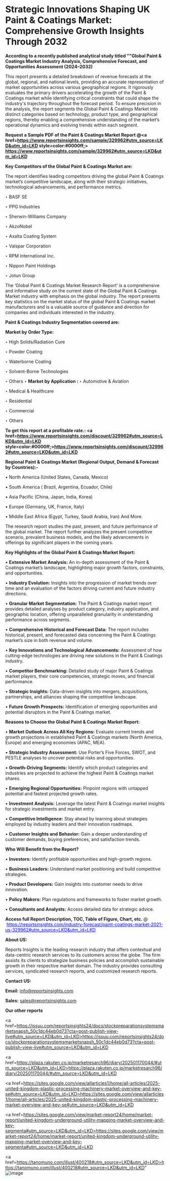# Strategic Innovations Shaping UK Paint & Coatings Market: Comprehensive Growth Insights Through 2032

<strong>According to a recently published analytical study titled ""Global Paint & Coatings Market Industry Analysis, Comprehensive Forecast, and Opportunities Assessment (2024–2032)</strong>

This report presents a detailed breakdown of revenue forecasts at the global, regional, and national levels, providing an accurate representation of market opportunities across various geographical regions. It rigorously evaluates the primary drivers accelerating the growth of the Paint & Coatings market while identifying critical constraints that could shape the industry's trajectory throughout the forecast period. To ensure precision in the analysis, the report segments the Global Paint & Coatings Market into distinct categories based on technology, product type, and geographical regions, thereby enabling a comprehensive understanding of the market’s operational dynamics and evolving trends within each segment.

<strong>Request a Sample PDF of the Paint & Coatings Market Report </strong><strong>@<a href=https://www.reportsinsights.com/sample/329962#utm_source=LKD&utm_id=LKD style=color:#0000ff;> https://www.reportsinsights.com/sample/329962#utm_source=LKD&utm_id=LKD</a></strong></font>

<strong>Key Competitors of the Global Paint & Coatings Market are:</strong>

The report identifies leading competitors driving the global Paint & Coatings market’s competitive landscape, along with their strategic initiatives, technological advancements, and performance metrics.

‣ BASF SE

‣ PPG Industries

‣ Sherwin-Williams Company

‣ AkzoNobel

‣ Axalta Coating System

‣ Valspar Corporation

‣ RPM International Inc.

‣ Nippon Paint Holdings

‣ Jotun Group

The ‘Global Paint & Coatings Market Research Report’ is a comprehensive and informative study on the current state of the Global Paint & Coatings Market industry with emphasis on the global industry. The report presents key statistics on the market status of the global Paint & Coatings market manufacturers and is a valuable source of guidance and direction for companies and individuals interested in the industry.

<strong>Paint & Coatings Industry Segmentation covered are:</strong>

<strong>Market by Order Type: </strong>

‣ High Solids/Radiation Cure

‣ Powder Coating

‣ Waterborne Coating

‣ Solvent-Borne Technologies

‣ Others
‣ 
<strong>Market by Application :</strong>
‣ Automotive & Aviation

‣ Medical & Healthcare

‣ Residential

‣ Commercial

‣ Others

<strong>To get this report at a profitable rate.: <a href=https://www.reportsinsights.com/discount/329962#utm_source=LKD&utm_id=LKD style=color:#0000ff;>https://www.reportsinsights.com/discount/329962#utm_source=LKD&utm_id=LKD</a></strong></font>

<strong>Regional Paint & Coatings Market (Regional Output, Demand &amp; Forecast by Countries):-</strong>

• North America (United States, Canada, Mexico)

• South America ( Brazil, Argentina, Ecuador, Chile)

• Asia Pacific (China, Japan, India, Korea)

• Europe (Germany, UK, France, Italy)

• Middle East Africa (Egypt, Turkey, Saudi Arabia, Iran) And More.

The research report studies the past, present, and future performance of the global market. The report further analyzes the present competitive scenario, prevalent business models, and the likely advancements in offerings by significant players in the coming years.

<strong>Key Highlights of the Global Paint & Coatings Market Report:</strong>

• <strong>Extensive Market Analysis:</strong> An in-depth assessment of the Paint & Coatings market’s landscape, highlighting major growth factors, constraints, and opportunities.

• <strong>Industry Evolution:</strong> Insights into the progression of market trends over time and an evaluation of the factors driving current and future industry directions.

• <strong>Granular Market Segmentation:</strong> The Paint & Coatings market report provides detailed analyses by product category, industry application, and geographic location, offering unparalleled granularity in understanding performance across segments.

• <strong>Comprehensive Historical and Forecast Data:</strong> The report includes historical, present, and forecasted data concerning the Paint & Coatings market’s size in both revenue and volume.

• <strong>Key Innovations and Technological Advancements:</strong> Assessment of how cutting-edge technologies are driving new solutions in the Paint & Coatings industry.

• <strong>Competitor Benchmarking:</strong> Detailed study of major Paint & Coatings market players, their core competencies, strategic moves, and financial performance.

• <strong>Strategic Insights:</strong> Data-driven insights into mergers, acquisitions, partnerships, and alliances shaping the competitive landscape.

• <strong>Future Growth Prospects:</strong> Identification of emerging opportunities and potential disruptors in the Paint & Coatings market.

<strong>Reasons to Choose the Global Paint & Coatings Market Report:</strong>

• <strong>Market Outlook Across All Key Regions:</strong> Evaluate current trends and growth projections in established Paint & Coatings markets (North America, Europe) and emerging economies (APAC, MEA).

• <strong>Strategic Industry Assessment:</strong> Use Porter’s Five Forces, SWOT, and PESTLE analyses to uncover potential risks and opportunities.

• <strong>Growth-Driving Segments:</strong> Identify which product categories and industries are projected to achieve the highest Paint & Coatings market shares.

• <strong>Emerging Regional Opportunities:</strong> Pinpoint regions with untapped potential and fastest projected growth rates.

• <strong>Investment Analysis:</strong> Leverage the latest Paint & Coatings market insights for strategic investments and market entry.

• <strong>Competitive Intelligence:</strong> Stay ahead by learning about strategies employed by industry leaders and their innovation roadmaps.

• <strong>Customer Insights and Behavior:</strong> Gain a deeper understanding of customer demands, buying preferences, and satisfaction trends.

<strong>Who Will Benefit from the Report?</strong>

• <strong>Investors:</strong> Identify profitable opportunities and high-growth regions.

• <strong>Business Leaders:</strong> Understand market positioning and build competitive strategies.

• <strong>Product Developers:</strong> Gain insights into customer needs to drive innovation.

• <strong>Policy Makers:</strong> Plan regulations and frameworks to foster market growth.

• <strong>Consultants and Analysts:</strong> Access detailed data for strategic advice.
</ul>
<strong>Access full Report Description, TOC, Table of Figure, Chart, etc. </strong>@  <a href=https://reportsinsights.com/industry-forecast/paint-coatings-market-2021-us-329962#utm_source=LKD&utm_id=LKD style=color:#0000ff;>https://reportsinsights.com/industry-forecast/paint-coatings-market-2021-us-329962#utm_source=LKD&utm_id=LKD</a></font>

<strong><strong>About US</strong>:</strong>

Reports Insights is the leading research industry that offers contextual and data-centric research services to its customers across the globe. The firm assists its clients to strategize business policies and accomplish sustainable growth in their respective market domain. The industry provides consulting services, syndicated research reports, and customized research reports.

<strong>Contact US:</strong>

<p class=""""><b>Email:</b> <a href=mailto:info@reportsinsights.com>info@reportsinsights.com</a></p>
<p class=""""><b>Sales:</b> <a href=mailto:sales@reportsinsights.com>sales@reportsinsights.com</a></p>

<strong>Our other reports</strong>

<a href=https://issuu.com/reportsinsights24/docs/stockpreparationsystemsmarketsnapsh_50c1dc44eb0d73?cta=post-publish-view-live#utm_source=LKD&utm_id=LKD>https://issuu.com/reportsinsights24/docs/stockpreparationsystemsmarketsnapsh_50c1dc44eb0d73?cta=post-publish-view-live#utm_source=LKD&utm_id=LKD</a>

<a href=https://plaza.rakuten.co.jp/marketresarch96/diary/202501170044/#utm_source=LKD&utm_id=LKD>https://plaza.rakuten.co.jp/marketresarch96/diary/202501170044/#utm_source=LKD&utm_id=LKD</a>

<a href=https://sites.google.com/view/allarticles1/home/all-articles/2025-united-kingdom-plastic-processing-machinery-market-overview-and-key-se#utm_source=LKD&utm_id=LKD>https://sites.google.com/view/allarticles1/home/all-articles/2025-united-kingdom-plastic-processing-machinery-market-overview-and-key-se#utm_source=LKD&utm_id=LKD</a>

<a href=https://sites.google.com/view/market-report24/home/market-report/united-kingdom-underground-utility-mapping-market-overview-and-key-segmenta#utm_source=LKD&utm_id=LKD>https://sites.google.com/view/market-report24/home/market-report/united-kingdom-underground-utility-mapping-market-overview-and-key-segmenta#utm_source=LKD&utm_id=LKD</a>

<a href=https://tanomuno.com/illust/400218#utm_source=LKD&utm_id=LKD>https://tanomuno.com/illust/400218#utm_source=LKD&utm_id=LKD</a>"
![image](https://github.com/user-attachments/assets/8f4b40ce-da0c-4ff6-91d7-f5a8d41dc0d1)
